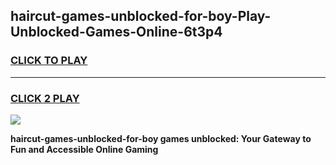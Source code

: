 
## haircut-games-unblocked-for-boy-Play-Unblocked-Games-Online-6t3p4
<h3>
<a href="https://premium76.site?title=haircut-games-unblocked-for-boy&ref=24A">CLICK TO PLAY</a></h3>
<hr>

<h3>
<a href="https://premium76.site?title=haircut-games-unblocked-for-boy&ref=24A">CLICK 2 PLAY</a>
  
</h3>

<a href="https://premium76.site?title=haircut-games-unblocked-for-boy&ref=24A"><img src="https://clearcache.store/games.png"></a>


**haircut-games-unblocked-for-boy games unblocked: Your Gateway to Fun and Accessible Online Gaming**
